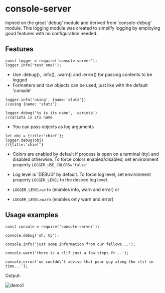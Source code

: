 # console-server
Inpired on the great 'debug' module and derived from 'console-debug' module. This logging module was created to simplify logging by employing good features with no configuration needed.

## Features

```
const logger = require('console-server');
logger.info('test one!');
```

* Use .debug(), .info(), .warn() and .error() for passing contents to be logged
* Formatters and raw objects can be used, just like with the default 'console'
 
```
logger.info('using', {name:'stutz'})
//using {name: 'stutz'}
```

 ```
 logger.debug('%s is its name', 'cariota')
 //cariota is its name
 ```

* You can pass objects as log arguments

 ```
 let obj = {title:'chief'};
 logger.debug(obj)
 //{title:'chief'} 
 ```

* Colors are enabled by default if process is open on a terminal (tty) and disabled otherwise. To force colors enabled/disabled, set environment property ```LOGGER_USE_COLORS='false'```

* Log level is 'DEBUG' by default. To force log level, set environment property ```LOGGER_LEVEL``` to the desired log level. 
 * ```LOGGER_LEVEL=info``` (enables info, warn and error) or  
 * ```LOGGER_LEVEL=warn``` (enables only warn and error)

## Usage examples
```
const console = require('console-server');

console.debug('oh, my');

console.info('just some information from our fellows...');

console.warn('there is a clif just a few steps fr...');

console.error('we couldn\'t advise that poor guy along the clif in time...');
```

Output:

![demo1](demo1.png "Demo output")